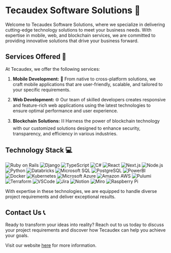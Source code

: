 # Tecaudex Software Solutions 🚀

Welcome to Tecaudex Software Solutions, where we specialize in delivering cutting-edge technology solutions to meet your business needs. With expertise in mobile, web, and blockchain services, we are committed to providing innovative solutions that drive your business forward.

## Services Offered 💼

At Tecaudex, we offer the following services:

1. **Mobile Development:** 📱 From native to cross-platform solutions, we craft mobile applications that are user-friendly, scalable, and tailored to your specific requirements.

2. **Web Development:** 🌐 Our team of skilled developers creates responsive and feature-rich web applications using the latest technologies to ensure optimal performance and user experience.

3. **Blockchain Solutions:** ⛓️ Harness the power of blockchain technology with our customized solutions designed to enhance security, transparency, and efficiency in various industries.

## Technology Stack 💻

![Ruby on Rails](https://img.shields.io/badge/Ruby_on_Rails-CC0000?style=for-the-badge&logo=ruby-on-rails&logoColor=white) ![Django](https://img.shields.io/badge/Django-092E20?style=for-the-badge&logo=django&logoColor=white) ![TypeScript](https://img.shields.io/badge/TypeScript-007ACC?style=for-the-badge&logo=typescript&logoColor=white) ![C#](https://img.shields.io/badge/C%23-239120?style=for-the-badge&logo=c-sharp&logoColor=white) ![React](https://img.shields.io/badge/React-20232A?style=for-the-badge&logo=react&logoColor=61DAFB) ![Next.js](https://img.shields.io/badge/next.js-000000?style=for-the-badge&logo=nextdotjs&logoColor=white) ![Node.js](https://img.shields.io/badge/Node.js-339933?style=for-the-badge&logo=nodedotjs&logoColor=white) ![Python](https://img.shields.io/badge/Python-FFD43B?style=for-the-badge&logo=python&logoColor=blue) ![Databricks](https://img.shields.io/badge/Databricks-FF3621?style=for-the-badge&logo=Databricks&logoColor=white) ![Microsoft SQL](https://img.shields.io/badge/Microsoft%20SQL-CC2927?style=for-the-badge&logo=microsoft%20sql%20server&logoColor=white) ![PostgreSQL](https://img.shields.io/badge/PostgreSQL-316192?style=for-the-badge&logo=postgresql&logoColor=white) ![PowerBI](https://img.shields.io/badge/PowerBI-F2C811?style=for-the-badge&logo=Power%20BI&logoColor=white) ![Docker](https://img.shields.io/badge/Docker-2CA5E0?style=for-the-badge&logo=docker&logoColor=white) ![Kubernetes](https://img.shields.io/badge/kubernetes-326ce5.svg?&style=for-the-badge&logo=kubernetes&logoColor=white) ![Microsoft Azure](https://img.shields.io/badge/microsoft%20azure-0089D6?style=for-the-badge&logo=microsoft-azure&logoColor=white) ![Amazon AWS](https://img.shields.io/badge/Amazon_AWS-FF9900?style=for-the-badge&logo=amazonaws&logoColor=white) ![Pulumi](https://img.shields.io/badge/Pulumi-8A3391?style=for-the-badge&logo=pulumi&logoColor=white) ![Terraform](https://img.shields.io/badge/Terraform-7B42BC?style=for-the-badge&logo=terraform&logoColor=white) ![VSCode](https://img.shields.io/badge/VSCode-0078D4?style=for-the-badge&logo=visual%20studio%20code&logoColor=white) ![Jira](https://img.shields.io/badge/Jira-0052CC?style=for-the-badge&logo=Jira&logoColor=white) ![Notion](https://img.shields.io/badge/Notion-000000?style=for-the-badge&logo=notion&logoColor=white) ![Miro](https://img.shields.io/badge/Miro-F7C922?style=for-the-badge&logo=Miro&logoColor=050036) ![Raspberry Pi](https://img.shields.io/badge/Raspberry%20Pi-A22846?style=for-the-badge&logo=Raspberry%20Pi&logoColor=white)

With expertise in these technologies, we are equipped to handle diverse project requirements and deliver exceptional results.



## Contact Us 📞

Ready to transform your ideas into reality? Reach out to us today to discuss your project requirements and discover how Tecaudex can help you achieve your goals.

Visit our website [here](https://www.tecaudex.com) for more information.
